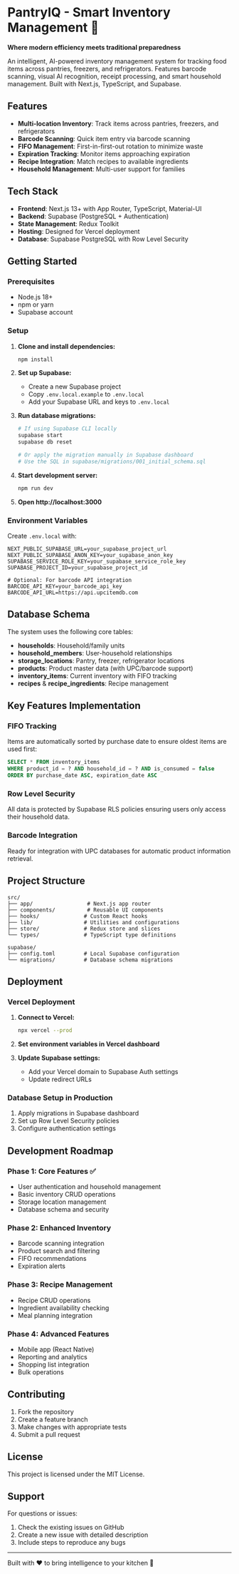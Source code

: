# PantryIQ - Smart Inventory Management 🧠

**Where modern efficiency meets traditional preparedness**

An intelligent, AI-powered inventory management system for tracking food items across pantries, freezers, and refrigerators. Features barcode scanning, visual AI recognition, receipt processing, and smart household management. Built with Next.js, TypeScript, and Supabase.

## Features

- **Multi-location Inventory**: Track items across pantries, freezers, and refrigerators
- **Barcode Scanning**: Quick item entry via barcode scanning
- **FIFO Management**: First-in-first-out rotation to minimize waste
- **Expiration Tracking**: Monitor items approaching expiration
- **Recipe Integration**: Match recipes to available ingredients
- **Household Management**: Multi-user support for families

## Tech Stack

- **Frontend**: Next.js 13+ with App Router, TypeScript, Material-UI
- **Backend**: Supabase (PostgreSQL + Authentication)
- **State Management**: Redux Toolkit
- **Hosting**: Designed for Vercel deployment
- **Database**: Supabase PostgreSQL with Row Level Security

## Getting Started

### Prerequisites

- Node.js 18+
- npm or yarn
- Supabase account

### Setup

1. **Clone and install dependencies:**
   ```bash
   npm install
   ```

2. **Set up Supabase:**
   - Create a new Supabase project
   - Copy `.env.local.example` to `.env.local`
   - Add your Supabase URL and keys to `.env.local`

3. **Run database migrations:**
   ```bash
   # If using Supabase CLI locally
   supabase start
   supabase db reset

   # Or apply the migration manually in Supabase dashboard
   # Use the SQL in supabase/migrations/001_initial_schema.sql
   ```

4. **Start development server:**
   ```bash
   npm run dev
   ```

5. **Open http://localhost:3000**

### Environment Variables

Create `.env.local` with:

```env
NEXT_PUBLIC_SUPABASE_URL=your_supabase_project_url
NEXT_PUBLIC_SUPABASE_ANON_KEY=your_supabase_anon_key
SUPABASE_SERVICE_ROLE_KEY=your_supabase_service_role_key
SUPABASE_PROJECT_ID=your_supabase_project_id

# Optional: For barcode API integration
BARCODE_API_KEY=your_barcode_api_key
BARCODE_API_URL=https://api.upcitemdb.com
```

## Database Schema

The system uses the following core tables:

- **households**: Household/family units
- **household_members**: User-household relationships
- **storage_locations**: Pantry, freezer, refrigerator locations
- **products**: Product master data (with UPC/barcode support)
- **inventory_items**: Current inventory with FIFO tracking
- **recipes** & **recipe_ingredients**: Recipe management

## Key Features Implementation

### FIFO Tracking
Items are automatically sorted by purchase date to ensure oldest items are used first:

```sql
SELECT * FROM inventory_items
WHERE product_id = ? AND household_id = ? AND is_consumed = false
ORDER BY purchase_date ASC, expiration_date ASC
```

### Row Level Security
All data is protected by Supabase RLS policies ensuring users only access their household data.

### Barcode Integration
Ready for integration with UPC databases for automatic product information retrieval.

## Project Structure

```
src/
├── app/                 # Next.js app router
├── components/          # Reusable UI components
├── hooks/              # Custom React hooks
├── lib/                # Utilities and configurations
├── store/              # Redux store and slices
└── types/              # TypeScript type definitions

supabase/
├── config.toml         # Local Supabase configuration
└── migrations/         # Database schema migrations
```

## Deployment

### Vercel Deployment

1. **Connect to Vercel:**
   ```bash
   npx vercel --prod
   ```

2. **Set environment variables in Vercel dashboard**

3. **Update Supabase settings:**
   - Add your Vercel domain to Supabase Auth settings
   - Update redirect URLs

### Database Setup in Production

1. Apply migrations in Supabase dashboard
2. Set up Row Level Security policies
3. Configure authentication settings

## Development Roadmap

### Phase 1: Core Features ✅
- User authentication and household management
- Basic inventory CRUD operations
- Storage location management
- Database schema and security

### Phase 2: Enhanced Inventory
- Barcode scanning integration
- Product search and filtering
- FIFO recommendations
- Expiration alerts

### Phase 3: Recipe Management
- Recipe CRUD operations
- Ingredient availability checking
- Meal planning integration

### Phase 4: Advanced Features
- Mobile app (React Native)
- Reporting and analytics
- Shopping list integration
- Bulk operations

## Contributing

1. Fork the repository
2. Create a feature branch
3. Make changes with appropriate tests
4. Submit a pull request

## License

This project is licensed under the MIT License.

## Support

For questions or issues:
1. Check the existing issues on GitHub
2. Create a new issue with detailed description
3. Include steps to reproduce any bugs

---

Built with ❤️ to bring intelligence to your kitchen 🧠